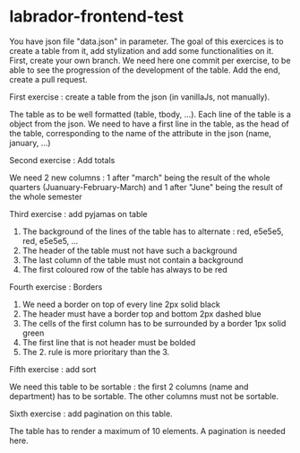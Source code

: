 # labrador-frontend-test

You have json file "data.json" in parameter. The goal of this exercices is to create a table from it, add stylization and add some functionalities on it.
First, create your own branch.
We need here one commit per exercise, to be able to see the progression of the development of the table.
Add the end, create a pull request.

First exercise : create a table from the json (in vanillaJs, not manually).

The table as to be well formatted (table, tbody, ...).
Each line of the table is a object from the json.
We need to have a first line in the table, as the head of the table, corresponding to the name of the attribute in the json (name, january, ...)

Second exercise : Add totals

We need 2 new columns : 1 after "march" being the result of the whole quarters (Juanuary-February-March) 
and 1 after "June" being the result of the whole semester


Third exercise : add pyjamas on table

1. The background of the lines of the table has to alternate : red, e5e5e5, red, e5e5e5, ...  
2. The header of the table must not have such a background
3. The last column of the table must not contain a background
4. The first coloured row of the table has always to be red


Fourth exercise : Borders

1. We need a border on top of every line  2px solid black
2. The header must have a border top and bottom 2px dashed blue
3. The cells of the first column has to be surrounded by a border 1px solid green
4. The first line that is not header must be bolded
5. The 2. rule is more prioritary than the 3.



Fifth exercise : add sort

We need this table to be sortable : the first 2 columns (name and department) has to be sortable. The other columns must not be sortable.


Sixth exercise : add pagination on this table.

The table has to render a maximum of 10 elements. A pagination is needed here.